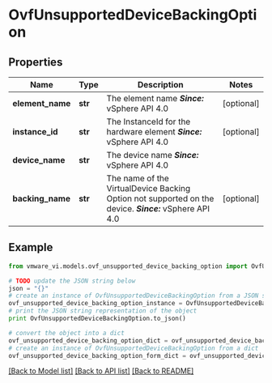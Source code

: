 # OvfUnsupportedDeviceBackingOption


## Properties
Name | Type | Description | Notes
------------ | ------------- | ------------- | -------------
**element_name** | **str** | The element name  ***Since:*** vSphere API 4.0  | [optional] 
**instance_id** | **str** | The InstanceId for the hardware element  ***Since:*** vSphere API 4.0  | [optional] 
**device_name** | **str** | The device name  ***Since:*** vSphere API 4.0  | 
**backing_name** | **str** | The name of the VirtualDevice Backing Option not supported on the device.  ***Since:*** vSphere API 4.0  | [optional] 

## Example

```python
from vmware_vi.models.ovf_unsupported_device_backing_option import OvfUnsupportedDeviceBackingOption

# TODO update the JSON string below
json = "{}"
# create an instance of OvfUnsupportedDeviceBackingOption from a JSON string
ovf_unsupported_device_backing_option_instance = OvfUnsupportedDeviceBackingOption.from_json(json)
# print the JSON string representation of the object
print OvfUnsupportedDeviceBackingOption.to_json()

# convert the object into a dict
ovf_unsupported_device_backing_option_dict = ovf_unsupported_device_backing_option_instance.to_dict()
# create an instance of OvfUnsupportedDeviceBackingOption from a dict
ovf_unsupported_device_backing_option_form_dict = ovf_unsupported_device_backing_option.from_dict(ovf_unsupported_device_backing_option_dict)
```
[[Back to Model list]](../README.md#documentation-for-models) [[Back to API list]](../README.md#documentation-for-api-endpoints) [[Back to README]](../README.md)


